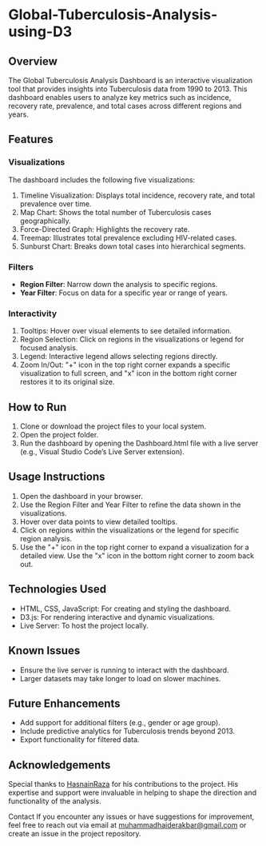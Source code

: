 # Global-Tuberculosis-Analysis-using-D3

## Overview
The Global Tuberculosis Analysis Dashboard is an interactive visualization tool that provides insights into Tuberculosis data from 1990 to 2013. This dashboard enables users to analyze key metrics such as incidence, recovery rate, prevalence, and total cases across different regions and years.

## Features

### Visualizations
The dashboard includes the following five visualizations:
1. Timeline Visualization: Displays total incidence, recovery rate, and total prevalence over time.
2. Map Chart: Shows the total number of Tuberculosis cases geographically.
3. Force-Directed Graph: Highlights the recovery rate.
4. Treemap: Illustrates total prevalence excluding HIV-related cases.
5. Sunburst Chart: Breaks down total cases into hierarchical segments.

### Filters
- **Region Filter**: Narrow down the analysis to specific regions.
- **Year Filter**: Focus on data for a specific year or range of years.

### Interactivity
1. Tooltips: Hover over visual elements to see detailed information.
2. Region Selection: Click on regions in the visualizations or legend for focused analysis.
3. Legend: Interactive legend allows selecting regions directly.
4. Zoom In/Out: "+" icon in the top right corner expands a specific visualization to full screen, and "x" icon in the bottom right corner restores it to its original size.

## How to Run
1. Clone or download the project files to your local system.
2. Open the project folder.
3. Run the dashboard by opening the Dashboard.html file with a live server (e.g., Visual Studio Code’s Live Server extension).

## Usage Instructions
1. Open the dashboard in your browser.
2. Use the Region Filter and Year Filter to refine the data shown in the visualizations.
3. Hover over data points to view detailed tooltips.
4. Click on regions within the visualizations or the legend for specific region analysis.
5. Use the "+" icon in the top right corner to expand a visualization for a detailed view. Use the "x" icon in the bottom right corner to zoom back out.

## Technologies Used
- HTML, CSS, JavaScript: For creating and styling the dashboard.
- D3.js: For rendering interactive and dynamic visualizations.
- Live Server: To host the project locally.

## Known Issues
- Ensure the live server is running to interact with the dashboard.
- Larger datasets may take longer to load on slower machines.

## Future Enhancements
- Add support for additional filters (e.g., gender or age group).
- Include predictive analytics for Tuberculosis trends beyond 2013.
- Export functionality for filtered data.

## Acknowledgements
Special thanks to [HasnainRaza](https://github.com/HasnainRzza) for his contributions to the project. His expertise and support were invaluable in helping to shape the direction and functionality of the analysis.

Contact
If you encounter any issues or have suggestions for improvement, feel free to reach out via email at muhammadhaiderakbar@gmail.com or create an issue in the project repository.
